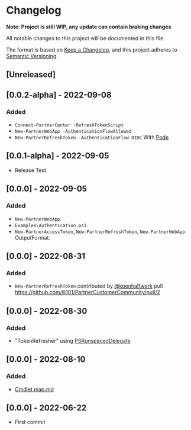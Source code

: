 # Changelog
**Note: Project is still WIP, any update can contain braking changes**

All notable changes to this project will be documented in this file.

The format is based on [Keep a Changelog](https://keepachangelog.com/en/1.0.0/),
and this project adheres to [Semantic Versioning](https://semver.org/spec/v2.0.0.html).

## [Unreleased]

## [0.0.2-alpha] - 2022-09-08
### Added
* `Connect-PartnerCenter -RefreshTokenScript`
* `New-PartnerWebApp -AuthenticationFlowAllowed`
* `New-PartnerRefreshToken -AuthenticationFlow OIDC` With [Pode](https://badgerati.github.io/Pode/)

## [0.0.1-alpha] - 2022-09-05
* Release Test.

## [0.0.0] - 2022-09-05
### Added
* `New-PartnerWebApp`.
* `Examples\Authentication.ps1`.
* `New-PartnerAccessToken`, `New-PartnerRefreshToken`, `New-PartnerWebApp` OutputFormat.

## [0.0.0] - 2022-08-31
### Added
* `New-PartnerRefreshToken` contributed by [@koenhalfwerk](https://github.com/koenhalfwerk) pull https://github.com/ili101/PartnerCustomerCommunity/pull/2

## [0.0.0] - 2022-08-30
### Added
* "TokenRefresher" using [PSRunspacedDelegate](https://www.powershellgallery.com/packages/PSRunspacedDelegate/0.1)

## [0.0.0] - 2022-08-10
### Added
* [Cmdlet map.md](Cmdlet%20map.md)

## [0.0.0] - 2022-06-22
* First commit
